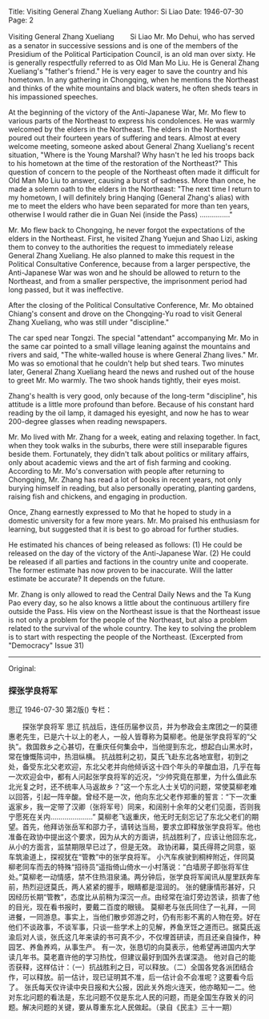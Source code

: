 Title: Visiting General Zhang Xueliang
Author: Si Liao
Date: 1946-07-30
Page: 2

Visiting General Zhang Xueliang
　　Si Liao
Mr. Mo Dehui, who has served as a senator in successive sessions and is one of the members of the Presidium of the Political Participation Council, is an old man over sixty. He is generally respectfully referred to as Old Man Mo Liu. He is General Zhang Xueliang's "father's friend." He is very eager to save the country and his hometown. In any gathering in Chongqing, when he mentions the Northeast and thinks of the white mountains and black waters, he often sheds tears in his impassioned speeches.

At the beginning of the victory of the Anti-Japanese War, Mr. Mo flew to various parts of the Northeast to express his condolences. He was warmly welcomed by the elders in the Northeast. The elders in the Northeast poured out their fourteen years of suffering and tears. Almost at every welcome meeting, someone asked about General Zhang Xueliang's recent situation, "Where is the Young Marshal? Why hasn't he led his troops back to his hometown at the time of the restoration of the Northeast?" This question of concern to the people of the Northeast often made it difficult for Old Man Mo Liu to answer, causing a burst of sadness. More than once, he made a solemn oath to the elders in the Northeast: "The next time I return to my hometown, I will definitely bring Hanqing (General Zhang's alias) with me to meet the elders who have been separated for more than ten years, otherwise I would rather die in Guan Nei (inside the Pass) ..............."

Mr. Mo flew back to Chongqing, he never forgot the expectations of the elders in the Northeast. First, he visited Zhang Yuejun and Shao Lizi, asking them to convey to the authorities the request to immediately release General Zhang Xueliang. He also planned to make this request in the Political Consultative Conference, because from a larger perspective, the Anti-Japanese War was won and he should be allowed to return to the Northeast, and from a smaller perspective, the imprisonment period had long passed, but it was ineffective.

After the closing of the Political Consultative Conference, Mr. Mo obtained Chiang's consent and drove on the Chongqing-Yu road to visit General Zhang Xueliang, who was still under "discipline."

The car sped near Tongzi. The special "attendant" accompanying Mr. Mo in the same car pointed to a small village leaning against the mountains and rivers and said, "The white-walled house is where General Zhang lives." Mr. Mo was so emotional that he couldn't help but shed tears. Two minutes later, General Zhang Xueliang heard the news and rushed out of the house to greet Mr. Mo warmly. The two shook hands tightly, their eyes moist.

Zhang's health is very good, only because of the long-term "discipline", his attitude is a little more profound than before. Because of his constant hard reading by the oil lamp, it damaged his eyesight, and now he has to wear 200-degree glasses when reading newspapers.

Mr. Mo lived with Mr. Zhang for a week, eating and relaxing together. In fact, when they took walks in the suburbs, there were still inseparable figures beside them. Fortunately, they didn't talk about politics or military affairs, only about academic views and the art of fish farming and cooking. According to Mr. Mo's conversation with people after returning to Chongqing, Mr. Zhang has read a lot of books in recent years, not only burying himself in reading, but also personally operating, planting gardens, raising fish and chickens, and engaging in production.

Once, Zhang earnestly expressed to Mo that he hoped to study in a domestic university for a few more years. Mr. Mo praised his enthusiasm for learning, but suggested that it is best to go abroad for further studies.

He estimated his chances of being released as follows: (1) He could be released on the day of the victory of the Anti-Japanese War. (2) He could be released if all parties and factions in the country unite and cooperate. The former estimate has now proven to be inaccurate. Will the latter estimate be accurate? It depends on the future.

Mr. Zhang is only allowed to read the Central Daily News and the Ta Kung Pao every day, so he also knows a little about the continuous artillery fire outside the Pass. His view on the Northeast issue is that the Northeast issue is not only a problem for the people of the Northeast, but also a problem related to the survival of the whole country. The key to solving the problem is to start with respecting the people of the Northeast. (Excerpted from "Democracy" Issue 31)



<hr /> 

Original: 


### 探张学良将军
思辽
1946-07-30
第2版()
专栏：

　　探张学良将军
    思辽
    抗战后，连任历届参议员，并为参政会主席团之一的莫德惠老先生，已是六十以上的老人，一般人皆尊称为莫柳老。他是张学良将军的“父执”。救国救乡之心甚切，在重庆任何集会中，当他提到东北，想起白山黑水时，常在慷慨陈词中，热泪纵横。
    抗战胜利之初，莫氏飞赴东北各地宣慰，初到之处，备受东北父老欢迎，东北父老并向他倾诉这十四个年头的辛酸血泪，几乎在每一次欢迎会中，都有人问起张学良将军的近况，“少帅究竟在那里，为什么值此东北光复之时，还不统率人马返故乡？”这一个东北人士关切的问题，常使莫柳老难以回答，引起一阵辛酸。曾经不是一次，他向东北父老作郑重的誓言：“下一次重返家乡，我一定带了汉卿（张将军号）同来，和阔别十余年的父老们见面，否则我宁愿死在关内…………………”
    莫柳老飞返重庆，他无时无刻忘记了东北父老们的期望。首先，他拜访张岳军和邵力子，请转达当局，要求立即释放张学良将军。他也准备在政协中提出这个要求，因为从大的方面讲，抗战胜利了，应该让他回东北，从小的方面言，监禁期限早已过了，但是无效。
    政协闭幕，莫氏得蒋之同意，驱车筑渝道上，探视犹在“管教”中的张学良将军。
    小汽车疾驶到桐梓附近，伴同莫柳老同车而去的特殊“招待员”遥指倚山倚水一小村落说：“白墙房子即张将军住处。”莫柳老一动情感，禁不住热泪泉涌。两分钟后，张学良将军闻讯从屋里跃奔车前，热烈迎迓莫氏，两人紧紧的握手，眼睛都是湿润的。
    张的健康情形甚好，只因经历长期“管教”，态度比从前稍为深沉一点。由经常在油灯旁边苦读，损害了他的目光，现在看书报时，要戴二百度的眼镜。
    莫柳老与张氏同住了一礼拜，一同进餐，一同游息。事实上，当他们散步郊游之时，仍有形影不离的人物在旁。好在他们不谈政事，不谈军事，只谈一些学术上的见解，养鱼烹饪之道而已。据莫氏返渝后对人谈，张氏这几年来读的书可真不少，不仅埋首研读，而且还亲自操作，种园艺、养鱼养鸡，从事生产。
    有一次，张恳切的向莫表示，他希望再进国内大学读几年书。莫老嘉许他的学习热忱，但建议最好到国外去谋深造。
    他对自己的能否获释，这样估计：（一）抗战胜利之日，可以释放。（二）全国各党各派团结合作，可以释放。前一估计，现已证明其不准，后一估计会不会准呢？这要看今后了。
    张氏每天仅许读中央日报和大公报，因此关外炮火连天，他亦略知一二。他对东北问题的看法是，东北问题不仅是东北人民的问题，而是全国生存致关的问题。解决问题的关键，要从尊重东北人民做起。（录自《民主》三十一期）
